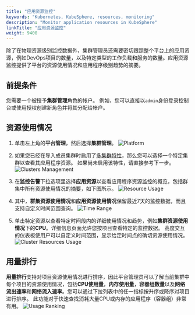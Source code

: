 ```yaml
---
title: "应用资源监控"
keywords: "Kubernetes, KubeSphere, resources, monitoring"
description: "Monitor application resources in KubeSphere"
linkTitle: "应用资源监控"
weight: 9400
---
```



除了在物理资源级别监控数据外，集群管理员还需要密切跟踪整个平台上的应用资源，例如DevOps项目的数量，以及特定类型的工作负载和服务的数量。应用资源监控提供了平台的资源使用情况和应用程序级别趋势的摘要。

## 前提条件

您需要一个被授予**集群管理**角色的帐户。 例如，您可以直接以`admin`身份登录控制台或使用授权创建新角色并将其分配给帐户。

## 资源使用情况

1. 单击左上角的**平台管理**，然后选择**集群管理**。
![Platform](/images/docs/cluster-administration/cluster-status-monitoring-zh/platform.png)

2. 如果您已经在导入成员集群时启用了[多集群特性](../../multicluster-management)，那么您可以选择一个特定集群以查看其应用程序资源。 如果尚未启用该特性，请直接参考下一步。
![Clusters Management](/images/docs/cluster-administration/cluster-status-monitoring-zh/clusters-management.png)

3. 在**监控告警**下拉选项里选择**应用资源**以查看应用程序资源监控的概览，包括群集中所有资源使用情况的摘要，如下图所示。
![Resource Usage](/images/docs/cluster-administration/application-resources-monitoring-zh/application-resources-monitoring.png)

4. 其中，**群集资源使用情况**和**应用资源使用情况**保留最近7天的监控数据，而且支持自定义时间范围查询。
![Time Range](/images/docs/cluster-administration/application-resources-monitoring-zh/time-range.png)

5. 单击特定资源以查看特定时间段内的详细使用情况和趋势，例如**集群资源使用情况**下的**CPU**。详细信息页面允许您按项目查看特定的监控数据。 高度交互的仪表板使用户可以自定义时间范围，显示给定时间点的确切资源使用情况。
![Cluster Resources Usage](/images/docs/cluster-administration/application-resources-monitoring-zh/cluster-resources-monitoring.png)

## 用量排行
**用量排行**支持对项目资源使用情况进行排序，因此平台管理员可以了解当前集群中每个项目的资源使用情况，包括**CPU使用量**，**内存使用量**，**容器组数量**以及**网络流出速率**和**网络流入速率**。您可以通过下拉列表中的任一指标按升序或降序对项目进行排序。 此功能对于快速查找消耗大量CPU或内存的应用程序（容器组）非常有用。
![Usage Ranking](/images/docs/cluster-administration/application-resources-monitoring-zh/usage-ranking.png)